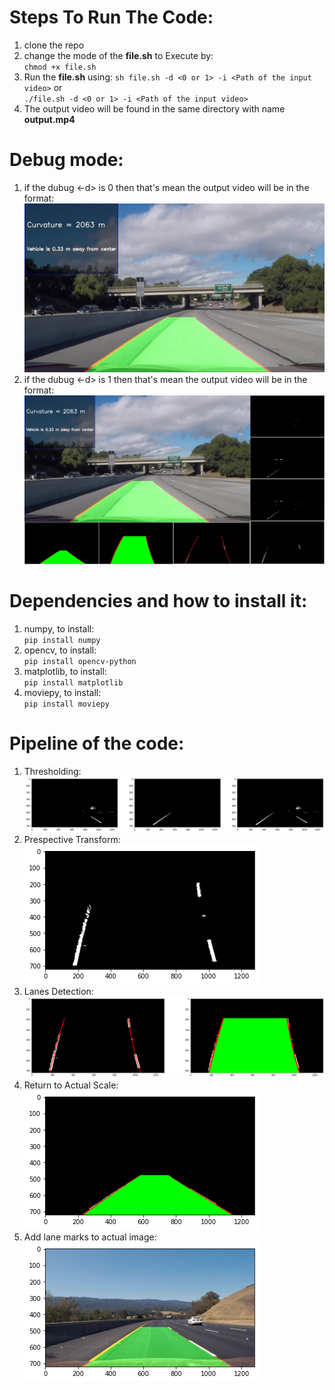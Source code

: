 # Steps To Run The Code:

1. clone the repo
2. change the mode of the **file.sh** to Execute by:  
	`chmod +x file.sh`
3. Run the **file.sh** using:
	`sh file.sh -d <0 or 1> -i <Path of the input video>` or  
	`./file.sh -d <0 or 1> -i <Path of the input video>`
4. The output video will be found in the same directory with name **output.mp4**



# Debug mode:

1. if the dubug <-d> is 0 then that's mean the output video will be in the format:
	![non-debugging mode](pic/img2.jpeg)
2. if the dubug <-d> is 1 then that's mean the output video will be in the format:
	![debugging mode](pic/img1.jpeg)
	
	
# Dependencies and how to install it:

1. numpy, to install:  
	`pip install numpy`
2. opencv, to install:  
	`pip install opencv-python`
3. matplotlib, to install:  
	`pip install matplotlib`
4. moviepy, to install:  
	`pip install moviepy`



# Pipeline of the code:  

1. Thresholding:  
![Thresholding](pic/thresh.png)  
2. Prespective Transform:  
![Prespective-Transform](pic/PrespectiveTransform.png)  
3. Lanes Detection:  
![Lanes-Detection](pic/LanesDetection.png)  
4. Return to Actual Scale:  
![Return](pic/ret.png)  
5. Add lane marks to actual image:  
![Adding](pic/adding.png)  
